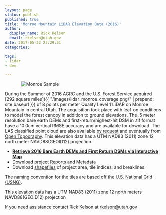 ```yaml
---
layout: page
status: publish
published: true
title: 'Monroe Mountain LiDAR Elevation Data (2016)'
author:
  display_name: Rick Kelson
  email: rkelson@utah.gov
date: 2017-05-22 23:29:51
categories:

tags:
- lidar
- dem

---
```


<style type="text/css">
#logo {
  max-width: 400px;
  margin: 0 auto;
}
</style>
<div id="logo">
  <img src="{{ "/images/lidar_monroe.PNG" alt="Monroe Sample" | prepend: site.baseurl }}"/>
</div>

During the Summer of 2016 AGRC and the U.S. Forest Service acquired [292 square miles]({{ "/images/lidar_monroe_coverage.png/" | prepend: site.baseurl }}) of 8 points per meter Quality Level 1 LiDAR on Monroe Mountain in central Utah. The acquisition took place with leaf-on conditions to model the forest canopy in addition to ground elevations. The .5 meter resolution bare earth DEMs and first-return/highest-hit DSM in .tif format have a 10.0cm vertical RMSE accuracy and are available for download. The LAS classified point cloud are also available [by request](mailto:rkelson@utah.gov) and eventually from [Open Topography](http://www.opentopography.org/). This elevation data has a UTM NAD83 (2011) zone 12 north meter NAVD88(GEOID12) projection.

<ul class="dotless">
  <li>
      <strong>
        <i class="fa fa-download"></i> <a href="http://raster.utah.gov/?cat=.5%20Meter%20%7B2016%20LiDAR%7D" target="_blank">Retrieve 2016 Bare Earth DEMs and First Return DSMs via Interactive Map</a>
      </strong>
  </li>
  <li>
    <i class="fa fa-download"></i> Download project <a href="https://storage.googleapis.com/state-of-utah-sgid-downloads/lidar/monroe-mtn-2016/DEMs/MonroeMtn_2016_Report.zip" target="_blank">Reports</a> and
      <a href="https://storage.googleapis.com/state-of-utah-sgid-downloads/lidar/monroe-mtn-2016/DEMs/MonroeMtn_2016_Metadata.zip" target="_blank">Metadata</a>
  </li>
  <li>
    <i class="fa fa-download"></i> Download <a href="https://storage.googleapis.com/state-of-utah-sgid-downloads/lidar/monroe-mtn-2016/DEMs/MonroeMtn_2016_shp.zip" target="_blank">shapefiles</a> of project area, tile indices, and breaklines
  </li>  
</ul>

The naming convention for the tiles are based off the [U.S. National Grid (USNG)]( http://www.fgdc.gov/usng/how-to-read-usng/index_html).

This elevation data has a UTM NAD83 (2011) zone 12 north meters NAVD88(GEOID12) projection

If you need assistance contact Rick Kelson at [rkelson@utah.gov](mailto:rkelson@utah.gov)

